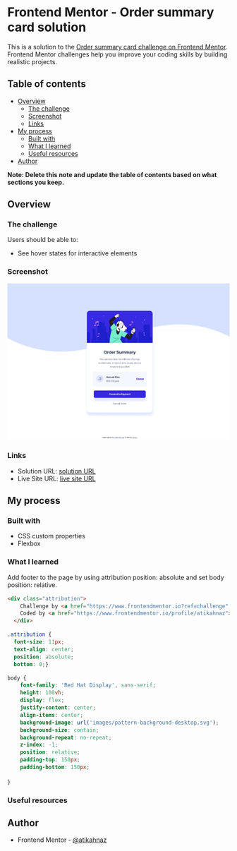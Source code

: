 # Frontend Mentor - Order summary card solution

This is a solution to the [Order summary card challenge on Frontend Mentor](https://www.frontendmentor.io/challenges/order-summary-component-QlPmajDUj). Frontend Mentor challenges help you improve your coding skills by building realistic projects. 

## Table of contents

- [Overview](#overview)
  - [The challenge](#the-challenge)
  - [Screenshot](#screenshot)
  - [Links](#links)
- [My process](#my-process)
  - [Built with](#built-with)
  - [What I learned](#what-i-learned)
  - [Useful resources](#useful-resources)
- [Author](#author)

**Note: Delete this note and update the table of contents based on what sections you keep.**

## Overview

### The challenge

Users should be able to:

- See hover states for interactive elements

### Screenshot


![Alt text](design/order-summary.jpeg)

### Links

- Solution URL: [solution URL](https://github.com/atikahnaz/order-summary-component-main)
- Live Site URL: [live site URL](https://atikahnaz.github.io/order-summary-component-main/)

## My process

### Built with

- CSS custom properties
- Flexbox


### What I learned

Add footer to the page by using attribution position: absolute and set body position: relative.

```html
<div class="attribution">
    Challenge by <a href="https://www.frontendmentor.io?ref=challenge" target="_blank">Frontend Mentor</a>. 
    Coded by <a href="https://www.frontendmentor.io/profile/atikahnaz">Atikah</a>.
  </div>
```
```css
.attribution { 
  font-size: 11px; 
  text-align: center; 
  position: absolute; 
  bottom: 0;}
```
```css
body {
    font-family: 'Red Hat Display', sans-serif;
    height: 100vh;
    display: flex;
    justify-content: center;
    align-items: center;
    background-image: url('images/pattern-background-desktop.svg');
    background-size: contain;
    background-repeat: no-repeat;
    z-index: -1;
    position: relative;
    padding-top: 150px;
    padding-bottom: 150px;
    
}
```

### Useful resources


## Author

- Frontend Mentor - [@atikahnaz](https://www.frontendmentor.io/profile/atikahnaz)


